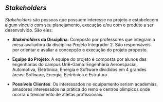 ## _Stakeholders_

_Stakeholders_ são pessoas que possuem interesse no projeto e estabelecem algum vínculo com seu planejamento, execução e/ou com o produto a ser desenvolvido. São eles:

* **_Stakeholders_ da Disciplina**: Composto por professores que integram a mesa avaliadora da disciplina Projeto Integrador 2. São responsáveis por orientar e avaliar a concepção e execução do projeto proposto.

* **Equipe do Projeto**: A equipe do projeto é composta por alunos das engenharias do campus UnB-Gama: Engenharia Aeroespacial, Automotiva, Eletrônica, Energia e Software divididos em 4 grandes áreas: Software, Energia, Eletrônica e Estrutura.

* **Possíveis Clientes**: Os interessados no equipamento seriam academias, amadores interessados na prática do remo e centros olímpicos onde ocorra o treinamento de atletas profissionais.
